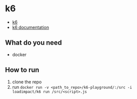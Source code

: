 # k6
- [k6](https://k6.io/)
- [k6 documentation](https://docs.k6.io/docs) 

## What do you need 
- docker

## How to run

1. clone the repo
2. run `docker run -v <path_to_repo>/k6-playground/:/src -i loadimpact/k6 run /src/<script>.js`
